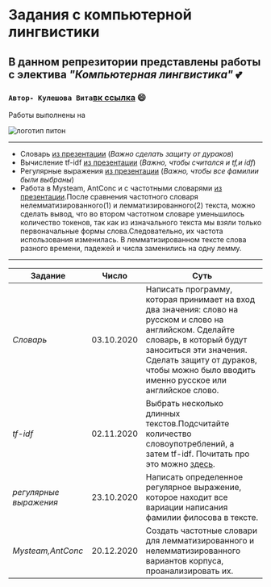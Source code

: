 #  Задания с компьютерной лингвистики
## В данном репрезитории представлены работы с электива *"Компьютерная лингвистика"* :two_hearts:
### `Автор- Кулешова Вита`[вк ссылка](https://vk.com/kvitanciaa) :smile:

Работы выполнены на 

![логотип питон](https://linux-notes.org/wp-content/uploads/2017/04/Pereklyuchit-versiyu-python-v-UnixLinux-660x320.jpg)

---


- Словарь [из презентации](https://docs.google.com/presentation/d/1SE-vU1J9KBhN-rPIHGr5ZuhjdDnmqrsQ_whaGEp8MUE/edit#slide=id.g45011269d2_1_7)
(*Важно сделать защиту от дураков*)
- Вычисление tf-idf [из презентации](https://docs.google.com/presentation/d/1ptWdWIOh6BvuRJFR5Da__m1v9jMACJ6lDFv_c1UyG7w/edit#slide=id.g45d94c4f67_0_99)
(*Важно, чтобы считался и tf,и idf*)
- Регулярные выражения [из презентации](https://vk.com/away.php?to=https%3A%2F%2Fdocs.google.com%2Fpresentation%2Fd%2F1BMi9pottUJxXLzcnzsN5wEyGpEXyscgX0rBeowDM0Nk%2Fedit%3Fusp%3Dsharing&cc_key=)
(*Важно, чтобы все фамилии были выбраны*)
- Работа в Mysteam, AntConc и с частотными словарями [из презентации](https://docs.google.com/presentation/d/1cwq0BayV-2Ts9ZMbqcsvvsHjQg7ZtqtcV1FLnXjJ8bU/edit#slide=id.p).После сравнения частотного словаря нелемматизированного(1) и лемматизированного(2) текста, можно сделать вывод, что во втором частотном словаре уменьшилось количество токенов, так как из изначального текста мы взяли только первоначальные формы слова.Следовательно, их частота использования изменилась. В лемматизированном тексте слова разного времени, падежей и числа заменились на одну лемму.

---

Задание | Число | Cуть
--- | --- | ---
*Словарь* | 03.10.2020 | Написать программу, которая принимает на вход два значения: слово на русском и слово на английском. Сделайте словарь, в который будут заноситься эти значения. Сделать защиту от дураков, чтобы можно было вводить именно русское или английское слово.
*tf-idf* | 02.11.2020 | Выбрать несколько длинных текстов.Подсчитайте количество словоупотреблений, а затем tf-idf. Почитать про это можно [здесь](http://nlpx.net/archives/57).
*регулярные выражения* | 23.10.2020 | Написать определенное регулярное выражение, которое находит все вариации написания фамилии филосова в тексте. 
*Mysteam,AntConc*|20.12.2020|Создать частотные словари для лемматизированного и нелемматизированного вариантов корпуса, проанализировать их.|
